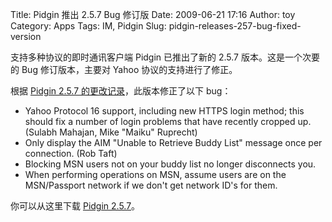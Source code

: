 Title: Pidgin 推出 2.5.7 Bug 修订版
Date: 2009-06-21 17:16
Author: toy
Category: Apps
Tags: IM, Pidgin
Slug: pidgin-releases-257-bug-fixed-version

支持多种协议的即时通讯客户端 Pidgin 已推出了新的 2.5.7
版本。这是一个次要的 Bug 修订版本，主要对 Yahoo 协议的支持进行了修正。

根据 [Pidgin 2.5.7
的更改记录](http://developer.pidgin.im/wiki/ChangeLog)，此版本修正了以下
bug：

* Yahoo Protocol 16 support, including new HTTPS login method; this
should fix a number of login problems that have recently cropped up.
(Sulabh Mahajan, Mike "Maiku" Ruprecht)  
* Only display the AIM "Unable to Retrieve Buddy List" message once
per connection. (Rob Taft)  
* Blocking MSN users not on your buddy list no longer disconnects
you.  
* When performing operations on MSN, assume users are on the
MSN/Passport network if we don't get network ID's for them.

你可以从这里下载 [Pidgin 2.5.7](http://pidgin.im/download/source/)。
